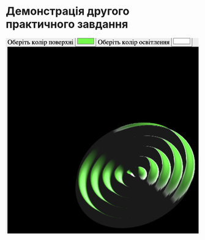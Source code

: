 # Демонстрація другого практичного завдання
![alt text](https://raw.githubusercontent.com/Smit0001/VGGI/PA2/demo2.png)
